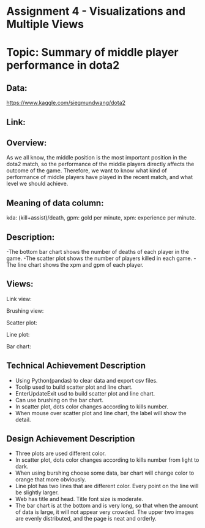 Assignment 4 - Visualizations and Multiple Views
===
Topic: Summary of middle player performance in dota2
===

Data:
---
https://www.kaggle.com/siegmundwang/dota2

Link:
---

Overview:
---
As we all know, the middle position is the most important position in the dota2 match, so the performance of the middle players directly affects the outcome of the game. Therefore, we want to know what kind of performance of middle players have played in the recent match, and what level we should achieve.

Meaning of data column:
---
kda: (kill+assist)/death,
gpm: gold per minute,
xpm: experience per minute.

Description:
---
-The bottom bar chart shows the number of deaths of each player in the game.
-The scatter plot shows the number of players killed in each game. 
-The line chart shows the xpm and gpm of each player.

Views:
---
Link view:

Brushing view:

Scatter plot:

Line plot:

Bar chart:

Technical Achievement Description
----
- Using Python(pandas) to clear data and export csv files.
- Toolip used to build scatter plot and line chart.
- EnterUpdateExit usd to build scatter plot and line chart.
- Can use brushing on the bar chart.
- In scatter plot, dots color changes according to kills number.
- When mouse over scatter plot and line chart, the label will show the detail.


Design Achievement Description
----
- Three plots are used different color.
- In scatter plot, dots color changes according to kills number from light to dark.
- When using burshing choose some data, bar chart will change color to orange that more obviously.
- Line plot has two lines that are different color. Every point on the line will be slightly larger.
- Web has title and head. Title font size is moderate. 
- The bar chart is at the bottom and is very long, so that when the amount of data is large, it will not appear very crowded. The upper two images are evenly distributed, and the page is neat and orderly.
